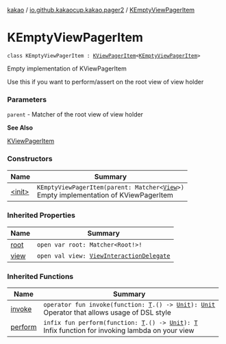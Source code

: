 [kakao](../../index.md) / [io.github.kakaocup.kakao.pager2](../index.md) / [KEmptyViewPagerItem](./index.md)

# KEmptyViewPagerItem

`class KEmptyViewPagerItem : `[`KViewPagerItem`](../-k-view-pager-item/index.md)`<`[`KEmptyViewPagerItem`](./index.md)`>`

Empty implementation of KViewPagerItem

Use this if you want to perform/assert on the root view of view holder

### Parameters

`parent` - Matcher of the root view of view holder

**See Also**

[KViewPagerItem](../-k-view-pager-item/index.md)

### Constructors

| Name | Summary |
|---|---|
| [&lt;init&gt;](-init-.md) | `KEmptyViewPagerItem(parent: Matcher<`[`View`](https://developer.android.com/reference/android/view/View.html)`>)`<br>Empty implementation of KViewPagerItem |

### Inherited Properties

| Name | Summary |
|---|---|
| [root](../-k-view-pager-item/root.md) | `open var root: Matcher<Root!>!` |
| [view](../-k-view-pager-item/view.md) | `open val view: `[`ViewInteractionDelegate`](../../io.github.kakaocup.kakao.delegate/-view-interaction-delegate/index.md) |

### Inherited Functions

| Name | Summary |
|---|---|
| [invoke](../-k-view-pager-item/invoke.md) | `operator fun invoke(function: `[`T`](../-k-view-pager-item/index.md#T)`.() -> `[`Unit`](https://kotlinlang.org/api/latest/jvm/stdlib/kotlin/-unit/index.html)`): `[`Unit`](https://kotlinlang.org/api/latest/jvm/stdlib/kotlin/-unit/index.html)<br>Operator that allows usage of DSL style |
| [perform](../-k-view-pager-item/perform.md) | `infix fun perform(function: `[`T`](../-k-view-pager-item/index.md#T)`.() -> `[`Unit`](https://kotlinlang.org/api/latest/jvm/stdlib/kotlin/-unit/index.html)`): `[`T`](../-k-view-pager-item/index.md#T)<br>Infix function for invoking lambda on your view |
